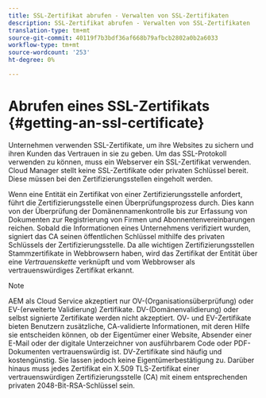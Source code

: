 ```yaml
---
title: SSL-Zertifikat abrufen - Verwalten von SSL-Zertifikaten
description: SSL-Zertifikat abrufen - Verwalten von SSL-Zertifikaten
translation-type: tm+mt
source-git-commit: 40119f7b3bdf36af668b79afbcb2802a0b2a6033
workflow-type: tm+mt
source-wordcount: '253'
ht-degree: 0%

---
```



# Abrufen eines SSL-Zertifikats {#getting-an-ssl-certificate}

Unternehmen verwenden SSL-Zertifikate, um ihre Websites zu sichern und ihren Kunden das Vertrauen in sie zu geben. Um das SSL-Protokoll verwenden zu können, muss ein Webserver ein SSL-Zertifikat verwenden. Cloud Manager stellt keine SSL-Zertifikate oder privaten Schlüssel bereit. Diese müssen bei den Zertifizierungsstellen eingeholt werden.

Wenn eine Entität ein Zertifikat von einer Zertifizierungsstelle anfordert, führt die Zertifizierungsstelle einen Überprüfungsprozess durch. Dies kann von der Überprüfung der Domänennamenkontrolle bis zur Erfassung von Dokumenten zur Registrierung von Firmen und Abonnentenvereinbarungen reichen. Sobald die Informationen eines Unternehmens verifiziert wurden, signiert das CA seinen öffentlichen Schlüssel mithilfe des privaten Schlüssels der Zertifizierungsstelle. Da alle wichtigen Zertifizierungsstellen Stammzertifikate in Webbrowsern haben, wird das Zertifikat der Entität über eine *Vertrauenskette* verknüpft und vom Webbrowser als vertrauenswürdiges Zertifikat erkannt.

>[!NOTE]
>AEM als Cloud Service akzeptiert nur OV-(Organisationsüberprüfung) oder EV-(erweiterte Validierung) Zertifikate. DV-(Domänenvalidierung) oder selbst signierte Zertifikate werden nicht akzeptiert. OV- und EV-Zertifikate bieten Benutzern zusätzliche, CA-validierte Informationen, mit deren Hilfe sie entscheiden können, ob der Eigentümer einer Website, Absender einer E-Mail oder der digitale Unterzeichner von ausführbarem Code oder PDF-Dokumenten vertrauenswürdig ist. DV-Zertifikate sind häufig und kostengünstig. Sie lassen jedoch keine Eigentümerbestätigung zu.
>Darüber hinaus muss jedes Zertifikat ein X.509 TLS-Zertifikat einer vertrauenswürdigen Zertifizierungsstelle (CA) mit einem entsprechenden privaten 2048-Bit-RSA-Schlüssel sein.


